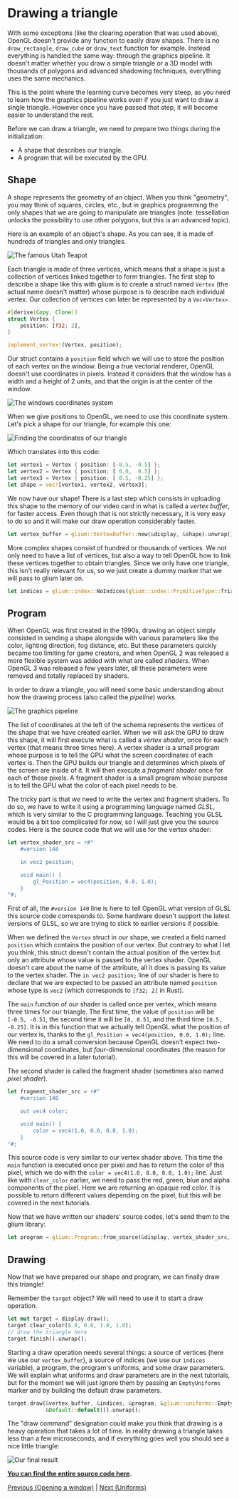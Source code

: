 # Drawing a triangle

With some exceptions (like the clearing operation that was used above), OpenGL doesn't provide any function to easily draw shapes. There is no `draw_rectangle`, `draw_cube` or `draw_text` function for example. Instead everything is handled the same way: through the graphics pipeline. It doesn't matter whether you draw a simple triangle or a 3D model with thousands of polygons and advanced shadowing techniques, everything uses the same mechanics.

This is the point where the learning curve becomes very steep, as you need to learn how the graphics pipeline works even if you just want to draw a single triangle. However once you have passed that step, it will become easier to understand the rest.

Before we can draw a triangle, we need to prepare two things during the initialization:

 - A shape that describes our triangle.
 - A program that will be executed by the GPU.

## Shape

A shape represents the geometry of an object. When you think "geometry", you may think of squares, circles, etc., but in graphics programming the only shapes that we are going to manipulate are triangles (note: tessellation unlocks the possibility to use other polygons, but this is an advanced topic).

Here is an example of an object's shape. As you can see, it is made of hundreds of triangles and only triangles.

![The famous Utah Teapot](assets/tuto-02-teapot.png)

Each triangle is made of three vertices, which means that a shape is just a collection of vertices linked together to form triangles. The first step to describe a shape like this with glium is to create a struct named `Vertex` (the actual name doesn't matter) whose purpose is to describe each individual vertex. Our collection of vertices can later be represented by a `Vec<Vertex>`.

```rust
#[derive(Copy, Clone)]
struct Vertex {
    position: [f32; 2],
}

implement_vertex!(Vertex, position);
```

Our struct contains a `position` field which we will use to store the position of each vertex on the window. Being a true vectorial renderer, OpenGL doesn't use coordinates in pixels. Instead it considers that the window has a width and a height of 2 units, and that the origin is at the center of the window.

![The windows coordinates system](assets/tuto-02-window-coords.svg)

When we give positions to OpenGL, we need to use this coordinate system. Let's pick a shape for our triangle, for example this one:

![Finding the coordinates of our triangle](assets/tuto-02-triangle-coords.svg)

Which translates into this code:

```rust
let vertex1 = Vertex { position: [-0.5, -0.5] };
let vertex2 = Vertex { position: [ 0.0,  0.5] };
let vertex3 = Vertex { position: [ 0.5, -0.25] };
let shape = vec![vertex1, vertex2, vertex3];
```

We now have our shape! There is a last step which consists in uploading this shape to the memory of our video card in what is called a *vertex buffer*, for faster access. Even though that is not strictly necessary, it is very easy to do so and it will make our draw operation considerably faster.

```rust
let vertex_buffer = glium::VertexBuffer::new(&display, &shape).unwrap();
```

More complex shapes consist of hundred or thousands of vertices. We not only need to have a list of vertices, but also a way to tell OpenGL how to link these vertices together to obtain triangles. Since we only have one triangle, this isn't really relevant for us, so we just create a dummy marker that we will pass to glium later on.

```rust
let indices = glium::index::NoIndices(glium::index::PrimitiveType::TrianglesList);
```

## Program

When OpenGL was first created in the 1990s, drawing an object simply consisted in sending a shape alongside with various parameters like the color, lighting direction, fog distance, etc. But these parameters quickly became too limiting for game creators, and when OpenGL 2 was released a more flexible system was added with what are called *shaders*. When OpenGL 3 was released a few years later, all these parameters were removed and totally replaced by shaders.

In order to draw a triangle, you will need some basic understanding about how the drawing process (also called the *pipeline*) works.

![The graphics pipeline](assets/tuto-02-pipeline.svg)

The list of coordinates at the left of the schema represents the vertices of the shape that we have created earlier. When we will ask the GPU to draw this shape, it will first execute what is called a *vertex shader*, once for each vertex (that means three times here). A vertex shader is a small program whose purpose is to tell the GPU what the screen coordinates of each vertex is. Then the GPU builds our triangle and determines which pixels of the screen are inside of it. It will then execute a *fragment shader* once for each of these pixels. A fragment shader is a small program whose purpose is to tell the GPU what the color of each pixel needs to be.

The tricky part is that *we* need to write the vertex and fragment shaders. To do so, we have to write it using a programming language named *GLSL*, which is very similar to the C programming language. Teaching you GLSL would be a bit too complicated for now, so I will just give you the source codes. Here is the source code that we will use for the vertex shader:

```rust
let vertex_shader_src = r#"
    #version 140

    in vec2 position;

    void main() {
        gl_Position = vec4(position, 0.0, 1.0);
    }
"#;
```

First of all, the `#version 140` line is here to tell OpenGL what version of GLSL this source code corresponds to. Some hardware doesn't support the latest versions of GLSL, so we are trying to stick to earlier versions if possible.

When we defined the `Vertex` struct in our shape, we created a field named `position` which contains the position of our vertex. But contrary to what I let you think, this struct doesn't contain the actual position of the vertex but only an attribute whose value is passed to the vertex shader. OpenGL doesn't care about the name of the attribute, all it does is passing its value to the vertex shader. The `in vec2 position;` line of our shader is here to declare that we are expected to be passed an attribute named `position` whose type is `vec2` (which corresponds to `[f32; 2]` in Rust).

The `main` function of our shader is called once per vertex, which means three times for our triangle. The first time, the value of `position` will be `[-0.5, -0.5]`, the second time it will be `[0, 0.5]`, and the third time `[0.5, -0.25]`. It is in this function that we actually tell OpenGL what the position of our vertex is, thanks to the `gl_Position = vec4(position, 0.0, 1.0);` line. We need to do a small conversion because OpenGL doesn't expect two-dimensional coordinates, but *four*-dimensional coordinates (the reason for this will be covered in a later tutorial).

The second shader is called the fragment shader (sometimes also named *pixel shader*).

```rust
let fragment_shader_src = r#"
    #version 140

    out vec4 color;

    void main() {
        color = vec4(1.0, 0.0, 0.0, 1.0);
    }
"#;
```

This source code is very similar to our vertex shader above. This time the `main` function is executed once per pixel and has to return the color of this pixel, which we do with the `color = vec4(1.0, 0.0, 0.0, 1.0);` line. Just like with `clear_color` earlier, we need to pass the red, green, blue and alpha components of the pixel. Here we are returning an opaque red color. It is possible to return different values depending on the pixel, but this will be covered in the next tutorials.

Now that we have written our shaders' source codes, let's send them to the glium library:

```rust
let program = glium::Program::from_source(&display, vertex_shader_src, fragment_shader_src, None).unwrap();
```

## Drawing

Now that we have prepared our shape and program, we can finally draw this triangle!

Remember the `target` object? We will need to use it to start a draw operation.

```rust
let mut target = display.draw();
target.clear_color(0.0, 0.0, 1.0, 1.0);
// draw the triangle here
target.finish().unwrap();
```

Starting a draw operation needs several things: a source of vertices (here we use our `vertex_buffer`), a source of indices (we use our `indices` variable), a program, the program's uniforms, and some draw parameters. We will explain what uniforms and draw parameters are in the next tutorials, but for the moment we will just ignore them by passing an `EmptyUniforms` marker and by building the default draw parameters.

```rust
target.draw(&vertex_buffer, &indices, &program, &glium::uniforms::EmptyUniforms,
            &Default::default()).unwrap();
```

The "draw command" designation could make you think that drawing is a heavy operation that takes a lot of time. In reality drawing a triangle takes less than a few microseconds, and if everything goes well you should see a nice little triangle:

![Our final result](assets/tuto-02-triangle.png)

**[You can find the entire source code here](https://github.com/glium/glium/blob/master/examples/tutorial-02.rs).**

[Previous (Opening a window)](tuto-01-getting-started.md) | [Next (Uniforms)](tuto-03-animated-triangle.md)